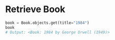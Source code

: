 # Retrieve Book
```python
book = Book.objects.get(title="1984")
book
# Output: <Book: 1984 by George Orwell (1949)>
